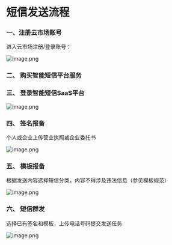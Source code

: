 # 短信发送流程

### **一、注册云市场账号**

进入云市场注册/登录账号：

![image.png](https://img1.jcloudcs.com/cms/f8fb9706-5799-4b1a-8eee-290c3ff9788420180711152848.png)

### **二、 购买智能短信平台服务**

### **三、 登录智能短信SaaS平台**

![image.png](https://img1.jcloudcs.com/cms/e2767c42-8366-4a14-b14f-7072cfdb4b9320180711152918.png)

### **四、 签名报备**

个人或企业上传营业执照或企业委托书

![image.png](https://img1.jcloudcs.com/cms/4ec78e11-1b87-4896-99c4-4b50223f2e4820180711152953.png)

### **五、 模板报备**

根据发送内容选择短信分类，内容不得涉及违法信息（参见模板规范）

![image.png](https://img1.jcloudcs.com/cms/41bfc312-19b0-4641-853a-96e5a1a7481920180711153017.png)

### **六、 短信群发**

选择已有签名和模板，上传电话号码提交发送任务

![image.png](https://img1.jcloudcs.com/cms/98656c89-2928-4e89-a113-3d3ef4bec9aa20180711153046.png)